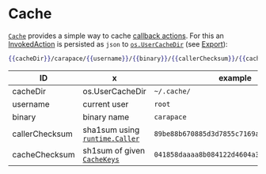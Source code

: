 # Cache

[`Cache`] provides a simple way to cache [callback actions].
For this an [InvokedAction] is persisted as `json` to [`os.UserCacheDir`] (see [Export]):

```handlebars
{{cacheDir}}/carapace/{{username}}/{{binary}}/{{callerChecksum}}/{{cacheChecksum}}
```

| ID             | x                                | example                                    |
| ----           | ---                              | ---                                        |
| cacheDir       | os.UserCacheDir                  | `~/.cache/`                                |
| username       | current user                     | `root`                                     |
| binary         | binary name                      | `carapace`                                 |
| callerChecksum | sha1sum using [`runtime.Caller`] | `89be88b670885d3d7855c7169ad7cfd2816a6c37` |
| cacheChecksum  | sh1sum of given [`CacheKeys`]    | `041858daaaa8b084122d4604a3223315c39edc3e` |

[`Cache`]:https://pkg.go.dev/github.com/rsteube/carapace#Action.Cache
[`CacheKeys`]:https://pkg.go.dev/github.com/rsteube/carapace/pkg/cache#CacheKey
[callback actions]:./defaultActions/actionCallback.md
[Export]:./export.md
[InvokedAction]:./invokedAction.md
[`os.UserCacheDir`]:https://pkg.go.dev/os#UserCacheDir
[`runtime.Caller`]:https://pkg.go.dev/runtime#Caller



